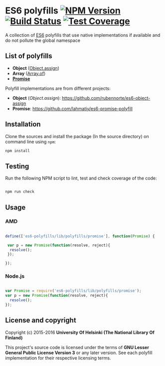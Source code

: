 # ES6 polyfills [![NPM Version](https://img.shields.io/npm/v/es6-polyfills.svg)](https://npmjs.org/package/es6-polyfills) [![Build Status](https://travis-ci.org/NatLibFi/es6-polyfills.svg)](https://travis-ci.org/NatLibFi/es6-polyfills) [![Test Coverage](https://codeclimate.com/github/NatLibFi/es6-polyfills/badges/coverage.svg)](https://codeclimate.com/github/NatLibFi/es6-polyfills/coverage)

A collection of [ES6](https://en.wikipedia.org/wiki/ECMAScript#ES6) polyfills that use native implementations if available and do not pollute the global namespace

## List of polyfills

- **Object** ([Object.assign](https://developer.mozilla.org/en-US/docs/Web/JavaScript/Reference/Global_Objects/Object/assign))
- **Array** ([Array.of](https://developer.mozilla.org/en-US/docs/Web/JavaScript/Reference/Global_Objects/Array/of))
- **[Promise](https://developer.mozilla.org/en-US/docs/Web/JavaScript/Reference/Global_Objects/Promise)**

Polyfill implementations are from different projects:

- **Object** (*Object.assign*): https://github.com/rubennorte/es6-object-assign
- **Promise**: https://github.com/lahmatiy/es6-promise-polyfill

## Installation

Clone the sources and install the package (In the source directory) on command line using `npm`:

```sh
npm install
```

## Testing

Run the following NPM script to lint, test and check coverage of the code:

```javascript

npm run check

```

## Usage

### AMD

```javascript

define(['es6-polyfills/lib/polyfills/promise'], function(Promise) {

 var p = new Promise(function(resolve, reject){
  resolve(); 
 });

});


```

### Node.js

```javascript

var Promise = require('es6-polyfills/lib/polyfills/promise');
var p = new Promise(function(resolve, reject){
  resolve();
});

```

## License and copyright

Copyright (c) 2015-2016 **University Of Helsinki (The National Library Of Finland)**

This project's source code is licensed under the terms of **GNU Lesser General Public License Version 3** or any later version. See each polyfill implementation for their respective licensing terms.

